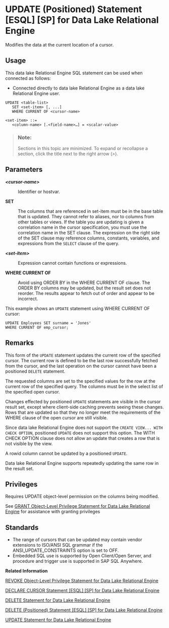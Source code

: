 <!-- loioa628749684f21015958edc0cde107b63 -->

# UPDATE \(Positioned\) Statement \[ESQL\] \[SP\] for Data Lake Relational Engine

Modifies the data at the current location of a cursor.



<a name="loioa628749684f21015958edc0cde107b63__section_ovp_dvr_znb"/>

## Usage

This data lake Relational Engine SQL statement can be used when connected as follows:

-   Connected directly to data lake Relational Engine as a data lake Relational Engine user.



```
UPDATE <table-list> 
   SET <set-item> [, ...]
   WHERE CURRENT OF <cursor-name>
```

```
<set-item> ::=
   <column-name> [.<field-name>…] = <scalar-value>
```



> ### Note:  
> Sections in this topic are minimized. To expand or recollapse a section, click the title next to the right arrow \(*\>*\).



<a name="loioa628749684f21015958edc0cde107b63__IQ_Parameters"/>

## Parameters


<dl>
<dt><b>

*<cursor-name\>*

</b></dt>
<dd>

Identifier or hostvar.



</dd><dt><b>

SET

</b></dt>
<dd>

The columns that are referenced in set-item must be in the base table that is updated. They cannot refer to aliases, nor to columns from other tables or views. If the table you are updating is given a correlation name in the cursor specification, you must use the correlation name in the SET clause. The expression on the right side of the SET clause may reference columns, constants, variables, and expressions from the `SELECT` clause of the query.



</dd><dt><b>

*<set-item\>*

</b></dt>
<dd>

Expression cannot contain functions or expressions.



</dd><dt><b>

WHERE CURRENT OF

</b></dt>
<dd>

Avoid using ORDER BY in the WHERE CURRENT OF clause. The ORDER BY columns may be updated, but the result set does not reorder. The results appear to fetch out of order and appear to be incorrect.



</dd>
</dl>



This example shows an `UPDATE` statement using WHERE CURRENT OF cursor:

```
UPDATE Employees SET surname = 'Jones'
WHERE CURRENT OF emp_cursor;
```



<a name="loioa628749684f21015958edc0cde107b63__IQ_Usage"/>

## Remarks

This form of the `UPDATE` statement updates the current row of the specified cursor. The current row is defined to be the last row successfully fetched from the cursor, and the last operation on the cursor cannot have been a positioned `DELETE` statement.

The requested columns are set to the specified values for the row at the current row of the specified query. The columns must be in the select list of the specified open cursor.

Changes effected by positioned `UPDATE` statements are visible in the cursor result set, except where client-side caching prevents seeing these changes. Rows that are updated so that they no longer meet the requirements of the WHERE clause of the open cursor are still visible.

Since data lake Relational Engine does not support the `CREATE VIEW... WITH CHECK OPTION`, positioned `UPDATE` does not support this option. The WITH CHECK OPTION clause does not allow an update that creates a row that is not visible by the view.

A rowid column cannot be updated by a positioned `UPDATE`.

Data lake Relational Engine supports repeatedly updating the same row in the result set.



<a name="loioa628749684f21015958edc0cde107b63__IQ_Permissions"/>

## Privileges

Requires UPDATE object-level permission on the columns being modified.

See [GRANT Object-Level Privilege Statement for Data Lake Relational Engine](grant-object-level-privilege-statement-for-data-lake-relational-engine-a3e154f.md) for assistance with granting privileges



<a name="loioa628749684f21015958edc0cde107b63__IQ_Standards"/>

## Standards

-   The range of cursors that can be updated may contain vendor extensions to ISO/ANSI SQL grammar if the ANSI\_UPDATE\_CONSTRAINTS option is set to OFF.
-   Embedded SQL use is supported by Open Client/Open Server, and procedure and trigger use is supported in SAP SQL Anywhere.

**Related Information**  


[REVOKE Object-Level Privilege Statement for Data Lake Relational Engine](revoke-object-level-privilege-statement-for-data-lake-relational-engine-a3e7af2.md "Removes object-level privileges that were given using the GRANT statement.")

[DECLARE CURSOR Statement \[ESQL\] \[SP\] for Data Lake Relational Engine](declare-cursor-statement-esql-sp-for-data-lake-relational-engine-a61ac0b.md "Declares a cursor. Cursors are the primary means for manipulating the results of queries.")

[DELETE Statement for Data Lake Relational Engine](delete-statement-for-data-lake-relational-engine-a61b555.md "Deletes all the rows from the named table that satisfy the search condition. If no WHERE clause is specified, all rows from the named table are deleted.")

[DELETE \(Positioned\) Statement \[ESQL\] \[SP\] for Data Lake Relational Engine](delete-positioned-statement-esql-sp-for-data-lake-relational-engine-a61b84a.md "Deletes the data at the current location of a cursor.")

[UPDATE Statement for Data Lake Relational Engine](update-statement-for-data-lake-relational-engine-a628441.md "Modifies existing rows of a single table, or a view that contains only one table.")

